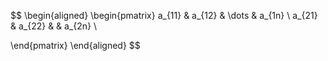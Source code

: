 $$
\begin{aligned}
\begin{pmatrix}
a_{11} & a_{12} & \dots & a_{1n} \\
a_{21} & a_{22} & & a_{2n} \\

\end{pmatrix}
\end{aligned}
$$